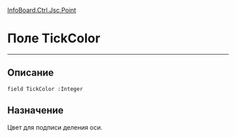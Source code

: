 ﻿---
Link: InfoBoard.Ctrl.Jsc.Point.@TickColor
---

<!---  Навигация
[Имя проекта](#) :
-->
[InfoBoard.Ctrl.Jsc.Point](Default)

# Поле TickColor
---

## Описание

    field TickColor :Integer

<!--
## Аргументы{#Args}

### Аргумент1

Описание аргумента 1
-->

## Назначение

Цвет для подписи деления оси.

<!--
## Пример

    TickColor...
-->

